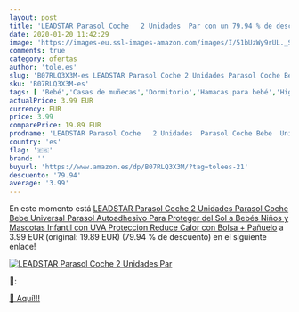 ```yaml
---
layout: post
title: 'LEADSTAR Parasol Coche   2 Unidades  Par con un 79.94 % de descuento'
date: 2020-01-20 11:42:29
image: 'https://images-eu.ssl-images-amazon.com/images/I/51bUzWy9rUL._SL400_.jpg'
comments: true
category: ofertas
author: 'tole.es'
slug: 'B07RLQ3X3M-es LEADSTAR Parasol Coche 2 Unidades Parasol Coche Bebe...'
sku: 'B07RLQ3X3M-es'
tags: [ 'Bebé','Casas de muñecas','Dormitorio','Hamacas para bebé','Higiene','Higiene y cuidado','Hogar y cocina','Juguetes','Juguetes y juegos','Kits de higiene','Moldes y bandejas para hielo','Muebles para bebé','Muñecas y accesorios','Seguridad','Utensilios de bar','Utensilios de cocina','Vigilabebés','bebe','bebés', ]
actualPrice: 3.99 EUR
currency: EUR
price: 3.99
comparePrice: 19.89 EUR
prodname: 'LEADSTAR Parasol Coche   2 Unidades  Parasol Coche Bebe  Universal Parasol Autoadhesivo Para Proteger del Sol a Bebés Niños y Mascotas  Infantil con UVA Proteccion Reduce Calor  con Bolsa + Pañuelo'
country: 'es'
flag: '🇪🇸'
brand: ''
buyurl: 'https://www.amazon.es/dp/B07RLQ3X3M/?tag=tolees-21'
descuento: '79.94'
average: '3.99'
---
```


En este momento está [LEADSTAR Parasol Coche   2 Unidades  Parasol Coche Bebe  Universal Parasol Autoadhesivo Para Proteger del Sol a Bebés Niños y Mascotas  Infantil con UVA Proteccion Reduce Calor  con Bolsa + Pañuelo](https://www.amazon.es/dp/B07RLQ3X3M/?tag=tolees-21) a 3.99 EUR (original: 19.89 EUR) (79.94 %  de descuento) en el siguiente enlace!

[![LEADSTAR Parasol Coche   2 Unidades  Par](https://images-eu.ssl-images-amazon.com/images/I/51bUzWy9rUL._SL400_.jpg)](https://www.amazon.es/dp/B07RLQ3X3M/?tag=tolees-21)

🔎:


[🛒 Aquí!!!](https://www.amazon.es/dp/B07RLQ3X3M/?tag=tolees-21)

